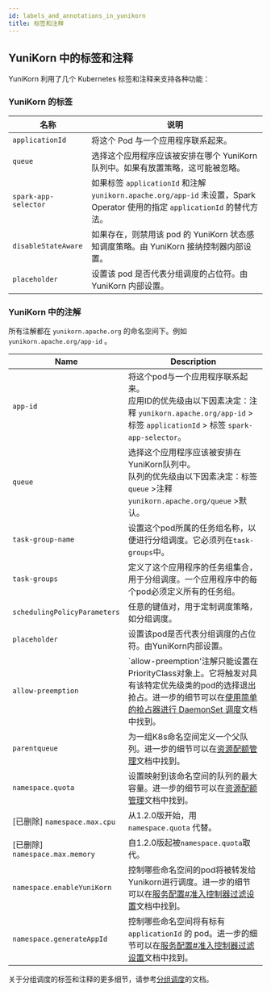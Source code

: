 ```yaml
---
id: labels_and_annotations_in_yunikorn
title: 标签和注释
---
```

<!--
Licensed to the Apache Software Foundation (ASF) under one
or more contributor license agreements.  See the NOTICE file
distributed with this work for additional information
regarding copyright ownership.  The ASF licenses this file
to you under the Apache License, Version 2.0 (the
"License"); you may not use this file except in compliance
with the License.  You may obtain a copy of the License at

  http://www.apache.org/licenses/LICENSE-2.0

Unless required by applicable law or agreed to in writing,
software distributed under the License is distributed on an
"AS IS" BASIS, WITHOUT WARRANTIES OR CONDITIONS OF ANY
KIND, either express or implied.  See the License for the
specific language governing permissions and limitations
under the License.
-->

## YuniKorn 中的标签和注释
YuniKorn 利用了几个 Kubernetes 标签和注释来支持各种功能：

### YuniKorn 的标签
| 名称                   | 说明                                                                                                    |
|----------------------|-------------------------------------------------------------------------------------------------------|
| `applicationId`      | 将这个 Pod 与一个应用程序联系起来。                                                                                  |
| `queue`              | 选择这个应用程序应该被安排在哪个 YuniKorn 队列中。如果有放置策略，这可能被忽略。                                                         |
| `spark-app-selector` | 如果标签 `applicationId` 和注解 `yunikorn.apache.org/app-id` 未设置，Spark Operator 使用的指定 `applicationId` 的替代方法。 |
| `disableStateAware`  | 如果存在，则禁用该 pod 的 YuniKorn 状态感知调度策略。由 YuniKorn 接纳控制器内部设置。                                               |
| `placeholder`        | 设置该 pod 是否代表分组调度的占位符。由 YuniKorn 内部设置。                                                                 |

### YuniKorn 中的注解
所有注解都在 `yunikorn.apache.org` 的命名空间下。例如 `yunikorn.apache.org/app-id` 。

| Name                         | Description                                                                                                                              |
|------------------------------|------------------------------------------------------------------------------------------------------------------------------------------|
| `app-id`                     | 将这个pod与一个应用程序联系起来。<br/>应用ID的优先级由以下因素决定：注释 `yunikorn.apache.org/app-id` > 标签 `applicationId` > 标签 `spark-app-selector`。                   |
| `queue`                      | 选择这个应用程序应该被安排在YuniKorn队列中。<br/>队列的优先级由以下因素决定：标签 `queue` >注释 `yunikorn.apache.org/queue` >默认。                                             |
| `task-group-name`            | 设置这个pod所属的任务组名称，以便进行分组调度。它必须列在`task-groups`中。                                                                                            |
| `task-groups`                | 定义了这个应用程序的任务组集合，用于分组调度。一个应用程序中的每个pod必须定义所有的任务组。                                                                                          |
| `schedulingPolicyParameters` | 任意的键值对，用于定制调度策略，如分组调度。                                                                                                                   |
| `placeholder`                | 设置该pod是否代表分组调度的占位符。由YuniKorn内部设置。                                                                                                        |
| `allow-preemption`           | `allow-preemption'注解只能设置在PriorityClass对象上。它将触发对具有该特定优先级类的pod的选择退出抢占。进一步的细节可以在[使用简单的抢占器进行 DaemonSet 调度](../design/simple_preemptor)文档中找到。 |
| `parentqueue`                | 为一组K8s命名空间定义一个父队列。进一步的细节可以在[资源配额管理](resource_quota_management#命名空间的父队列映射)文档中找到。                                                          |
| `namespace.quota`            | 设置映射到该命名空间的队列的最大容量。进一步的细节可以在[资源配额管理](resource_quota_management#命名空间配额)文档中找到。                                                             |
| [已删除] `namespace.max.cpu`    | 从1.2.0版开始，用 `namespace.quota` 代替。                                                                                                        |
| [已删除] `namespace.max.memory` | 自1.2.0版起被`namespace.quota`取代。                                                                                                            |
| `namespace.enableYuniKorn`   | 控制哪些命名空间的pod将被转发给Yunikorn进行调度。进一步的细节可以在[服务配置#准入控制器过滤设置](service_config#准入控制器过滤设置)文档中找到。                                                  |
| `namespace.generateAppId`    | 控制哪些命名空间将有标有 `applicationId` 的 pod。进一步的细节可以在[服务配置#准入控制器过滤设置](service_config#准入控制器过滤设置)文档中找到。                                             |

关于分组调度的标签和注释的更多细节，请参考[分组调度](../user_guide/gang_scheduling.md)的文档。
